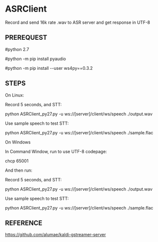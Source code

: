 # ASRClient

Record and send 16k rate .wav to ASR server and get response in UTF-8

## PREREQUEST

#python 2.7

#python -m pip install pyaudio

#python -m pip install --user ws4py==0.3.2

## STEPS

On Linux:

Record 5 seconds, and STT:

python ASRClient_py27.py -u ws://[server]/client/ws/speech ./output.wav

Use sample speech to test STT:

python ASRClient_py27.py -u ws://[server]/client/ws/speech ./sample.flac

On Windows

In Command Window, run to use UTF-8 codepage:

chcp 65001

And then run:

Record 5 seconds, and STT:

python ASRClient_py27.py -u ws://[server]/client/ws/speech ./output.wav

Use sample speech to test STT:

python ASRClient_py27.py -u ws://[server]/client/ws/speech ./sample.flac


## REFERENCE

https://github.com/alumae/kaldi-gstreamer-server
